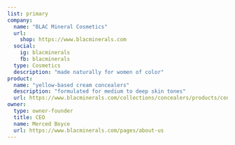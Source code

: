 ```yaml
---
list: primary
company:
  name: "BLAC Mineral Cosmetics"
  url:
    shop: https://www.blacminerals.com
  social:
    ig: blacminerals
    fb: blacminerals
  type: Cosmetics
  description: "made naturally for women of color"
product:
  name: "yellow-based cream concealers"
  description: "formulated for medium to deep skin tones"
  url: https://www.blacminerals.com/collections/concealers/products/concealers?variant=19140710535
owner:
  type: owner-founder
  title: CEO
  name: Merced Boyce
  url: https://www.blacminerals.com/pages/about-us
---
```

